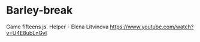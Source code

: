 # Barley-break
Game fifteens js. Helper -  Elena Litvinova https://www.youtube.com/watch?v=U4E8ubLnGvI
